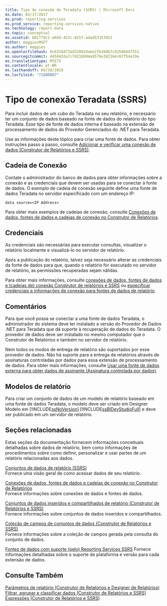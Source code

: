 ```yaml
---
title: Tipo de conexão do Teradata (SSRS) | Microsoft Docs
ms.date: 03/17/2017
ms.prod: reporting-services
ms.prod_service: reporting-services-native
ms.technology: report-data
ms.topic: conceptual
ms.assetid: b02779c2-a6b9-453c-815f-adad53353952
author: maggiesMSFT
ms.author: maggies
ms.openlocfilehash: 0c631b873ad32082dabe2fb268b7c4254b6d7551
ms.sourcegitcommit: 445842da7c7d216b94a9576e382164c67f54e19a
ms.translationtype: MTE75
ms.contentlocale: pt-BR
ms.lasthandoff: 09/30/2019
ms.locfileid: "71680887"
---
```

# <a name="teradata-connection-type-ssrs"></a>Tipo de conexão Teradata (SSRS)
  Para incluir dados de um cubo do Teradata no seu relatório, é necessário ter um conjunto de dados baseado na fonte de dados do relatório do tipo Teradata. Esse tipo de fonte de dados interna é baseado na extensão de processamento de dados do Provedor Gerenciados do .NET para Teradata.  
  
 Use as informações deste tópico para criar uma fonte de dados. Para obter instruções passo a passo, consulte [Adicionar e verificar uma conexão de dados &#40;Construtor de Relatórios e SSRS&#41;](../../reporting-services/report-data/add-and-verify-a-data-connection-report-builder-and-ssrs.md).  
  
##  <a name="Connection"></a> Cadeia de Conexão  
 Contate o administrador do banco de dados para obter informações sobre a conexão e as credenciais que devem ser usadas para se conectar à fonte de dados. O exemplo de cadeia de conexão seguinte define uma fonte de dados Teradata no servidor especificado com um endereço IP:  
  
```  
data source=<IP Address>  
```  
  
 Para obter mais exemplos de cadeias de conexão, consulte [Conexões de dados, fontes de dados e cadeias de conexão no Construtor de Relatórios](data-connections-data-sources-and-connection-strings-report-builder-and-ssrs.md).  
  
##  <a name="Credentials"></a> Credenciais  
 As credenciais são necessárias para executar consultas, visualizar o relatório localmente e visualizá-lo no servidor de relatório.  
  
 Após a publicação do relatório, talvez seja necessário alterar as credenciais da fonte de dados para que, quando o relatório for executado no servidor de relatório, as permissões recuperadas sejam válidas.  
  
 Para obter mais informações, consulte [conexões de dados, fontes de dados e &#40;cadeias de&#41; conexão Construtor de relatórios e SSRS](../../reporting-services/report-data/data-connections-data-sources-and-connection-strings-report-builder-and-ssrs.md) ou [especificar credenciais e informações de conexão para fontes de dados de relatório](specify-credential-and-connection-information-for-report-data-sources.md).  
  
  
##  <a name="Remarks"></a> Comentários  
 Para que você possa se conectar a uma fonte de dados Teradata, o administrador do sistema deve ter instalado a versão do Provedor de Dados .NET para Teradata que dá suporte à recuperação de dados do Teradata. O provedor de dados deve ser instalado no mesmo computador que o Construtor de Relatórios e também no servidor de relatório.  
  
 Nem todos os modos de entrega de relatório são suportados por esse provedor de dados. Não há suporte para a entrega de relatórios através de assinaturas controladas por dados para essa extensão de processamento de dados. Para obter mais informações, consulte [Usar uma fonte de dados externa para obter dados de assinante &#40;Assinatura controlada por dados&#41;](../../reporting-services/subscriptions/use-an-external-data-source-for-subscriber-data-data-driven-subscription.md).  
  
  
##  <a name="Models"></a> Modelos de relatório  
 Para criar um conjunto de dados de um modelo de relatório baseado em uma fonte de dados Teradata, o modelo deve ser criado em Designer Modelo em [!INCLUDE[ssNoVersion](../../includes/ssnoversion-md.md)] [!INCLUDE[ssBIDevStudioFull](../../includes/ssbidevstudiofull-md.md)] e deve ser publicado em um servidor de relatório.  
  
  
##  <a name="Related"></a> Seções relacionadas  
 Estas seções da documentação fornecem informações conceituais detalhadas sobre dados de relatório, bem como informações de procedimentos sobre como definir, personalizar e usar partes de um relatório relacionadas aos dados.  
  
 [Conjuntos de dados de relatório &#40;SSRS&#41;](../../reporting-services/report-data/report-datasets-ssrs.md)  
 Fornece uma visão geral de como acessar dados de seu relatório.  
  
 [Conexões de dados, fontes de dados e cadeias de conexão no Construtor de Relatórios](data-connections-data-sources-and-connection-strings-report-builder-and-ssrs.md)  
 Fornece informações sobre conexões de dados e fontes de dados.  
  
 [Conjuntos de dados inseridos e compartilhados de relatório &#40;Construtor de Relatórios e SSRS&#41;](../../reporting-services/report-data/report-embedded-datasets-and-shared-datasets-report-builder-and-ssrs.md)  
 Fornece informações sobre conjuntos de dados inseridos e compartilhados.  
  
 [Coleção de campos de conjuntos de dados &#40;Construtor de Relatórios e SSRS&#41;](../../reporting-services/report-data/dataset-fields-collection-report-builder-and-ssrs.md)  
 Fornece informações sobre a coleção de campos gerada pela consulta do conjunto de dados.  
  
 [Fontes de dados com suporte &#40;pelo&#41; Reporting Services SSRS](../../reporting-services/report-data/data-sources-supported-by-reporting-services-ssrs.md) Fornece informações detalhadas sobre o suporte de plataforma e versão para cada extensão de dados.  
 
  
## <a name="see-also"></a>Consulte Também  
 [Parâmetros de relatório &#40;Construtor de Relatórios e Designer de Relatórios&#41;](../../reporting-services/report-design/report-parameters-report-builder-and-report-designer.md)   
 [Filtrar, agrupar e classificar dados &#40;Construtor de Relatórios e SSRS&#41;](../../reporting-services/report-design/filter-group-and-sort-data-report-builder-and-ssrs.md)   
 [Expressões &#40;Construtor de Relatórios e SSRS&#41;](../../reporting-services/report-design/expressions-report-builder-and-ssrs.md)  
  
  
